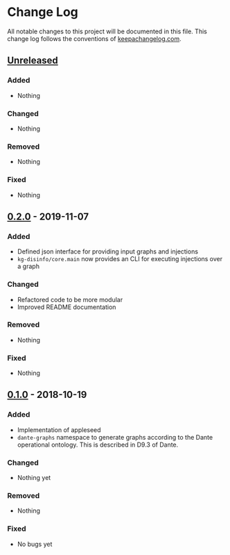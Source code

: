 # Change Log
All notable changes to this project will be documented in this file. This change log follows the conventions of [keepachangelog.com](http://keepachangelog.com/).

## [Unreleased]
### Added
- Nothing

### Changed
- Nothing

### Removed
- Nothing

### Fixed
- Nothing


## [0.2.0] - 2019-11-07
### Added
- Defined json interface for providing input graphs and injections
- `kg-disinfo/core.main` now provides an CLI for executing injections over a graph

### Changed
- Refactored code to be more modular
- Improved README documentation

### Removed
- Nothing

### Fixed
- Nothing

## [0.1.0] - 2018-10-19
### Added
- Implementation of appleseed
- `dante-graphs` namespace to generate graphs according to the Dante operational ontology. This is described in D9.3 of Dante.

### Changed
- Nothing yet

### Removed
- Nothing

### Fixed
- No bugs yet

[Unreleased]: https://github.com/rdenaux/kg-disinfo/compare/0.2.0...HEAD
[0.2.0]: htpts://github.com/rdenaux/kg-disinfo/compare/0.1.0...0.2.0
[0.1.0]: https://github.com/rdenaux/kg-disinfo/tags/0.1.0
	
